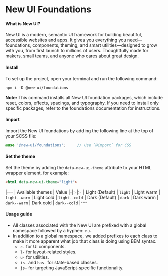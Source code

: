 # New UI Foundations

#### What is New UI?
New UI is a modern, semantic UI framework for building beautiful, accessible websites and apps. It gives you everything you need—foundations, components, theming, and smart utilities—designed to grow with you, from first launch to millions of users. Thoughtfully made for makers, small teams, and anyone who cares about great design.

#### Install
To set up the project, open your terminal and run the following command:

```
npm i -D @new-ui/foundations
```

<strong>Note:</strong> This command installs all New UI foundation packages, which include reset, colors, effects, spacings, and typography. If you need to install only specific packages, refer to the foundations documentation for instructions.

#### Import
Import the New UI foundations by adding the following line at the top of your SCSS file:

```scss
@use '@new-ui/foundations';     // Use `@import` for CSS
```

#### Set the theme
Set the theme by adding the `data-new-ui-theme` attribute to your HTML wrapper element, for example:

```html
<html data-new-ui-theme="light">
```

|---
| Available themes | Value
|-|:-|:-
| Light (Default) | `light`
| Light warm | `light--warm`
| Light cold | `light--cold`
| Dark  (Default) | `dark`
| Dark warm | `dark--warm`
| Dark cold | `dark--cold`
|---


#### Usage guide
- All classes associated with the New UI are prefixed with a global namespace followed by a hyphen: `nu-`
- In addition to a global namespace, we added prefixes to each class to make it more apparent what job that class is doing using BEM syntax.
    - `c-` for UI components.
    - `l-` for layout-related styles.
    - `u-` for utilities.
    - `is-` and `has-` for state-based classes.
    - `js-` for targeting JavaScript-specific functionality.